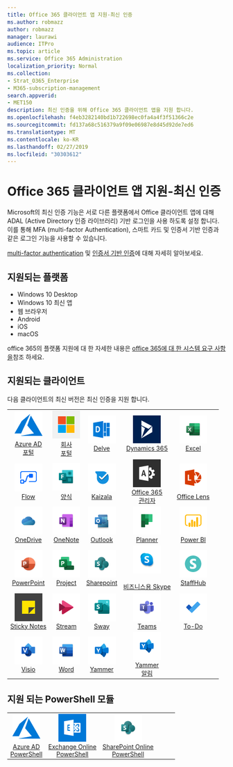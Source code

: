 ```yaml
---
title: Office 365 클라이언트 앱 지원-최신 인증
ms.author: robmazz
author: robmazz
manager: laurawi
audience: ITPro
ms.topic: article
ms.service: Office 365 Administration
localization_priority: Normal
ms.collection:
- Strat_O365_Enterprise
- M365-subscription-management
search.appverid:
- MET150
description: 최신 인증을 위해 Office 365 클라이언트 앱을 지원 합니다.
ms.openlocfilehash: f4eb3282140bd1b722698ec0fa4a4f3f51366c2e
ms.sourcegitcommit: fd137a68c516379a9f09e06987e8d45d92de7ed6
ms.translationtype: MT
ms.contentlocale: ko-KR
ms.lasthandoff: 02/27/2019
ms.locfileid: "30303612"
---
```

# <a name="office-365-client-app-support---modern-authentication"></a>Office 365 클라이언트 앱 지원-최신 인증

Microsoft의 최신 인증 기능은 서로 다른 플랫폼에서 Office 클라이언트 앱에 대해 ADAL (Active Directory 인증 라이브러리) 기반 로그인을 사용 하도록 설정 합니다. 이를 통해 MFA (multi-factor Authentication), 스마트 카드 및 인증서 기반 인증과 같은 로그인 기능을 사용할 수 있습니다.

[multi-factor authentication](https://docs.microsoft.com/azure/active-directory/authentication/multi-factor-authentication) 및 [인증서 기반 인증](https://docs.microsoft.com/azure/active-directory/active-directory-certificate-based-authentication-get-started)에 대해 자세히 알아보세요.

## <a name="supported-platforms"></a>지원되는 플랫폼

 - Windows 10 Desktop
 - Windows 10 최신 앱
 - 웹 브라우저
 - Android
 - iOS
 - macOS

office 365의 플랫폼 지원에 대 한 자세한 내용은 [office 365에 대 한 시스템 요구 사항을](https://products.office.com/office-system-requirements)참조 하세요.

## <a name="supported-clients"></a>지원되는 클라이언트

다음 클라이언트의 최신 버전은 최신 인증을 지원 합니다.

| | | | | | |
|:---:|:---:|:---:|:---:|:---:|:---:|
| ![Azure 아이콘](media/o365-azure-64x64.png) <br> [Azure AD <br> 포털](https://azure.microsoft.com/features/azure-portal/) | ![회사 포털 아이콘](media/o365-microsoft-64x64.png) <br> [회사 <br> 포털](https://docs.microsoft.com/intune-user-help/sign-in-to-the-company-portal) | ![Delve 아이콘](media/o365-delve-64x64.png) <br> [Delve](https://products.office.com/business/intelligent-search) | ![Dynamics 365 아이콘](media/o365-dynamics365-64x64.png) <br> [Dynamics 365](https://dynamics.microsoft.com) | ![Excel 아이콘](media/o365-excel-64x64.png) <br> [Excel](https://products.office.com/excel) |
| ![흐름 아이콘](media/o365-flow-64x64.png) <br> [Flow](https://flow.microsoft.com) | ![양식 아이콘](media/o365-forms-64x64.png) <br> [양식](https://flow.microsoft.com/connectors/shared_microsoftforms/microsoft-forms/) | ![Kaizala 아이콘](media/o365-kaizala-64x64.png) <br> [Kaizala](https://products.office.com/en/business/microsoft-kaizala) | ![Office 365 관리 아이콘](media/o365-o365admin-64x64.png) <br> [Office 365 <br> 관리자](https://products.office.com/business/manage-office-365-admin-app) | ![렌즈 아이콘](media/o365-lens-64x64.png) <br> [Office Lens](https://www.microsoft.com/p/office-lens/9wzdncrfj3t8?activetab=pivot%3Aoverviewtab) | 
| ![비즈니스용 OneDrive 아이콘](media/o365-OneDrive-64x64.png) <br> [OneDrive](https://products.office.com/onedrive-for-business/online-cloud-storage) |  ![OneNote 아이콘](media/o365-OneNote-64x64.png) <br> [OneNote](https://products.office.com/onenote) | ![Outlook 아이콘](media/o365-outlook-64x64.png) <br> [Outlook](https://products.office.com/outlook) | ![Planner 아이콘](media/o365-planner-64x64.png) <br> [Planner](https://products.office.com/business/task-management-software) | ![PowerBI 아이콘](media/o365-powerbi-64x64.png) <br> [Power BI](https://powerbi.microsoft.com)
| ![PowerPoint 아이콘](media/o365-powerpoint-64x64.png) <br> [PowerPoint](https://products.office.com/powerpoint) | ![프로젝트 아이콘](media/o365-project-64x64.png) <br> [Project](https://products.office.com/project) | ![SharePoint 아이콘](media/o365-sharepoint-64x64.png) <br> [Sharepoint](https://products.office.com/sharepoint) | ![비즈니스용 Skype 아이콘](media/o365-skypeforbusiness-64x64.png) <br> [<br> 비즈니스용 Skype](https://www.skype.com/business/) | ![StaffHub 아이콘](media/o365-staffhub-64x64.png) <br> [StaffHub](https://products.office.com/microsoft-staffhub/staff-scheduling-software)
| ![스티커 메모 아이콘](media/o365-stickynotes-64x64.png) <br> [Sticky Notes](https://www.microsoft.com/p/microsoft-sticky-notes/9nblggh4qghw) | ![스트림 아이콘](media/o365-stream-64x64.png) <br> [Stream](https://stream.microsoft.com) | ![Sway 아이콘](media/o365-sway-64x64.png) <br> [Sway](https://sway.com) | ![팀 아이콘](media/o365-teams-64x64.png) <br> [Teams](https://products.office.com/microsoft-teams/group-chat-software) | ![할 일 아이콘](media/o365-todo-64x64.png) <br> [To-Do](https://todo.microsoft.com)
| ![Visio 아이콘](media/o365-visio-64x64.png) <br> [Visio](https://products.office.com/visio/flowchart-software) | ![Word 아이콘](media/o365-word-64x64.png) <br> [Word](https://products.office.com/word) |![Yammer 아이콘](media/o365-yammer-64x64.png) <br> [Yammer](https://products.office.com/yammer/yammer-overview) | ![Yammer 아이콘](media/o365-yammer-64x64.png) <br> [Yammer <br> 알림](https://products.office.com/yammer/yammer-overview) |  |

## <a name="supported-powershell-modules"></a>지원 되는 PowerShell 모듈

| | | | | | |
|:---:|:---:|:---:|:---:|:---:|:---:|
| ![Azure 아이콘](media/o365-azure-64x64.png) <br> [Azure AD <br> PowerShell](https://docs.microsoft.com/powershell/azure/active-directory/overview?view=azureadps-2.0) | ![Exchange 아이콘](media/o365-exchange-64x64.png) <br> [Exchange Online <br> PowerShell](https://docs.microsoft.com/powershell/exchange/exchange-online/exchange-online-powershell?view=exchange-ps) | ![SharePoint 아이콘](media/o365-sharepoint-64x64.png) <br> [SharePoint Online <br> PowerShell](https://docs.microsoft.com/sharepoint/manage-team-and-communication-sites-in-powershell)